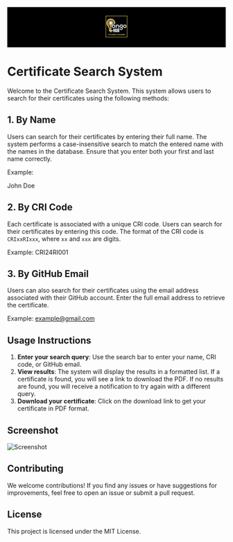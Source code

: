 <div style="background-color: black; padding: 20px; text-align: center;">
    <img src="assets/img/logo-50x50.jpg" alt="Logo" style="width: 50px; height: 50px;">
</div>

# Certificate Search System

Welcome to the Certificate Search System. This system allows users to search for their certificates using the following methods:

## 1. By Name

Users can search for their certificates by entering their full name. The system performs a case-insensitive search to match the entered name with the names in the database. Ensure that you enter both your first and last name correctly.

Example: 

John Doe


## 2. By CRI Code

Each certificate is associated with a unique CRI code. Users can search for their certificates by entering this code. The format of the CRI code is `CRIxxRIxxx`, where `xx` and `xxx` are digits.

Example: 
 CRI24RI001


## 3. By GitHub Email

Users can also search for their certificates using the email address associated with their GitHub account. Enter the full email address to retrieve the certificate.

Example: 
example@gmail.com


## Usage Instructions

1. **Enter your search query**: Use the search bar to enter your name, CRI code, or GitHub email.
2. **View results**: The system will display the results in a formatted list. If a certificate is found, you will see a link to download the PDF. If no results are found, you will receive a notification to try again with a different query.
3. **Download your certificate**: Click on the download link to get your certificate in PDF format.

## Screenshot

![Screenshot](assets/img/screenshot.jpg)

## Contributing

We welcome contributions! If you find any issues or have suggestions for improvements, feel free to open an issue or submit a pull request.

## License

This project is licensed under the MIT License.
